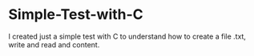 # Simple-Test-with-C
I created just a simple test with C to understand how to create a file .txt, write and read and content.
